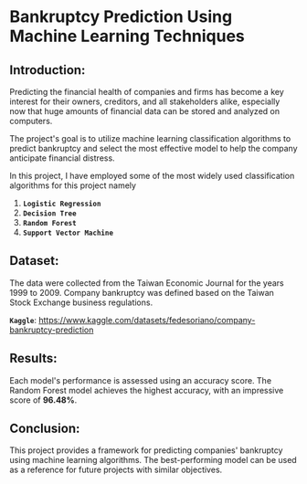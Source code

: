 # Bankruptcy Prediction Using Machine Learning Techniques

## Introduction:
Predicting the financial health of companies and firms has become a key interest for their owners, creditors, and all stakeholders alike, especially now that huge amounts of financial data can be stored and analyzed on computers.

The project's goal is to utilize machine learning classification algorithms to predict bankruptcy and select the most effective model to help the company anticipate financial distress.

In this project, I have employed some of the most widely used classification algorithms for this project namely

1. **`Logistic Regression`**
2. **`Decision Tree`**
3. **`Random Forest`**
4. **`Support Vector Machine`**

## Dataset:
The data were collected from the Taiwan Economic Journal for the years 1999 to 2009. Company bankruptcy was defined based on the Taiwan Stock Exchange business regulations.

**`Kaggle`**: https://www.kaggle.com/datasets/fedesoriano/company-bankruptcy-prediction

## Results:
Each model's performance is assessed using an accuracy score. The Random Forest model achieves the highest accuracy, with an impressive score of **96.48%**.

## Conclusion:
This project provides a framework for predicting companies' bankruptcy using machine learning algorithms. The best-performing model can be used as a reference for future projects with similar objectives.
